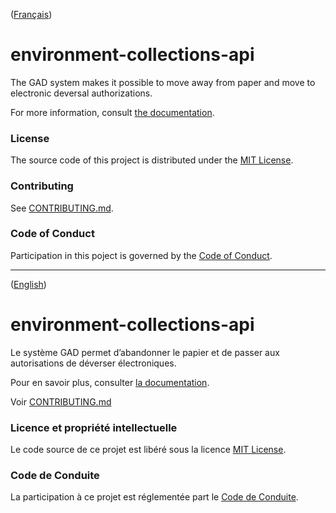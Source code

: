 ([Français](#french-version))

<a id='english-version' class='anchor' aria-hidden='true'/>

# environment-collections-api
The GAD system makes it possible to move away from paper and move to electronic deversal authorizations.

For more information, consult [the documentation](https://villedemontreal.github.io/environment-collections-api/).

### License

The source code of this project is distributed under the [MIT License](LICENSE).

### Contributing

See [CONTRIBUTING.md](CONTRIBUTING.md#english-version).

### Code of Conduct

Participation in this poject is governed by the [Code of Conduct](CODE_OF_CONDUCT.md).

______________________

([English](#english-version))

<a id='french-version' class='anchor' aria-hidden='true'/>

# environment-collections-api
Le système GAD permet d’abandonner le papier et de passer aux autorisations de déverser électroniques.

Pour en savoir plus, consulter [la documentation](https://villedemontreal.github.io/environment-collections-api/).

Voir [CONTRIBUTING.md](CONTRIBUTING.md#french-version)

### Licence et propriété intellectuelle

Le code source de ce projet est libéré sous la licence [MIT License](LICENSE).

### Code de Conduite

La participation à ce projet est réglementée part le [Code de Conduite](CODE_OF_CONDUCT.md#french-version).

